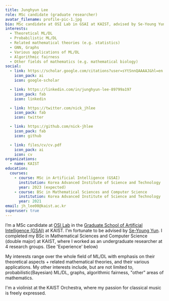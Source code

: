 ```yaml
---
title: Junghyun Lee
role: MSc candidate (graduate researcher)
avatar_filename: profile-pic-1.jpg
bio: MSc candidate at OSI Lab in GSAI at KAIST, advised by Se-Young Yun. Interested in theoretical ML/DL + related mathematical theories, probabilistic ML/DL, graphs, algorithmic fairness, various applications, "other" mathematics...etc.
interests:
  - Theoretical ML/DL
  - Probabilistic ML/DL
  - Related mathematical theories (e.g. statistics)
  - GNN, Graphs
  - Various applications of ML/DL
  - Algorithmic fairness
  - Other fields of mathematics (e.g. mathematical biology)
social:
  - link: https://scholar.google.com/citations?user=sYtSnnQAAAAJ&hl=en
    icon_pack: ai
    icon: google-scholar

  - link: https://linkedin.com/in/junghyun-lee-89799a197
    icon_pack: fab
    icon: linkedin

  - link: https://twitter.com/nick_jhlee
    icon_pack: fab
    icon: twitter

  - link: https://github.com/nick-jhlee
    icon_pack: fab
    icon: github

  - link: files/cv/cv.pdf
    icon_pack: ai
    icon: cv
organizations:
  - name: KAIST
education:
  courses:
    - course: MSc in Artificial Intelligence (GSAI)
      institution: Korea Advanced Institute of Science and Technology
      year: 2023 (expected)
    - course: BSc in Mathematical Sciences and Computer Science
      institution: Korea Advanced Institute of Science and Technology
      year: 2021
email: jh_lee00@kaist.ac.kr
superuser: true
---
```

I’m a MSc candidate at [OSI Lab](http://osi.kaist.ac.kr/) in the [Graduate School of Artificial Intelligence (GSAI)](http://gsai.kaist.ac.kr) at KAIST. I'm fortunate to be advised by [Se-Young Yun](https://fbsqkd.github.io/). I completed my BSc in Mathematical Sciences and Computer Science (double major) at KAIST, where I worked as an undergraduate researcher at 4 research groups. (See 'Experience' below)

My interests range over the whole field of ML/DL with emphasis on their theoretical aspects + related mathematical theories, and their various applications. My other interests include, but are not limited to, probabilistic(Bayesian) ML/DL, graphs, algorithmic fairness, "other" areas of mathematics.

I'm a violinist at the KAIST Orchestra, where my passion for classical music is freely expressed.
<!-- When my life feels very complicated, I play FPS games such as Call of Duty, Overwatch ;) -->